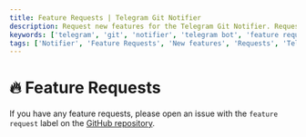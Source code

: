 ```yaml
---
title: Feature Requests | Telegram Git Notifier
description: Request new features for the Telegram Git Notifier. Request new features for the Telegram Git Notifier bot. Get the list of all feature requests available in the bot.
keywords: ['telegram', 'git', 'notifier', 'telegram bot', 'feature requests', 'new features', 'request new features', 'feature requests for bot']
tags: ['Notifier', 'Feature Requests', 'New features', 'Requests', 'Telegram Git Notifier Feature', 'Telegram bot', 'Support']
---
```


<head>
  <meta name="robots" content="index,follow" />
  <meta name="author" content="CSlant" />
  <link rel="canonical" data-rh="true" href="/telegram-git-notifier/support/feature-requests" />
</head>

# 🔥 Feature Requests

If you have any feature requests, please open an issue with the `feature request` label on
the [GitHub repository](https://github.com/cslant/laravel-telegram-git-notifier/issues/new?assignees=&labels=&projects=&template=feature_request.md&title=).
